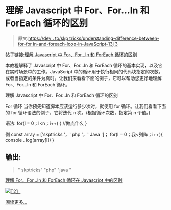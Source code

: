 # 理解 Javascript 中 For、For…In 和 ForEach 循环的区别

> 原文:[https://dev . to/skp tricks/understanding-difference-between-for-for in-and-foreach-loop-in-JavaScript-13j 3](https://dev.to/skptricks/understanding-difference-between-for-forin-and-foreach-loop-in-javascript-13j3)

帖子链接:[理解 Javascript 中 For、For…In 和 ForEach 循环的区别](https://www.skptricks.com/2018/11/understanding-difference-between-for-foreach-forin-loop-in-javascript.html)

本教程解释了 Javascript 中 For、For…In 和 ForEach 循环的基本实现，以及它在实时场景中的工作。JavaScript 中的循环用于执行相同的代码块指定的次数，或者当指定的条件为真时。让我们来看看下面的例子，它可以帮助您更好地理解 For、For…In 和 ForEach 循环。

理解 Javascript 中 For、For…In 和 ForEach 循环的区别

For 循环
当你预先知道脚本应该运行多少次时，就使用 for 循环。让我们看看下面的 for 循环语法的例子，它将迭代 n 次。(根据循环次数，指定第 n 个值。)

语法:
for(I = 0；I<n；i++) {
//做点什么
}

例
const array = ['skptricks '，' php '，' Java ']；
for(I = 0；我<列阵；i++){
console . log(array[I])
}

## [](#output)输出:

> " skptricks"
> "php"
> "java "

[理解 For、For…In 和 ForEach 循环在 Javascript 中的区别](https://www.skptricks.com/2018/11/understanding-difference-between-for-foreach-forin-loop-in-javascript.html)

[![](../Images/67fff3e1271d284e5f72bef50cb0ca86.png)T2】](https://res.cloudinary.com/practicaldev/image/fetch/s--i-g_kk2G--/c_limit%2Cf_auto%2Cfl_progressive%2Cq_auto%2Cw_880/https://1.bp.blogspot.com/-osyHzGqxeNs/W_FLfeEK3ZI/AAAAAAAACJo/j406A-ytFYgumOnLO13Y8nZG0Wu9EEFewCLcBGAs/s400/for.png)

[阅读更多...](https://www.skptricks.com/2018/11/understanding-difference-between-for-foreach-forin-loop-in-javascript.html)